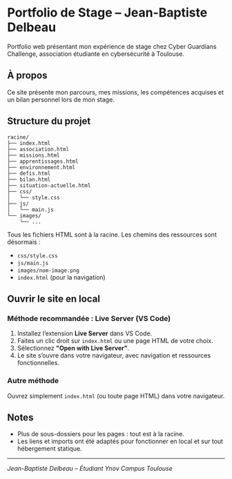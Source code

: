 
# Portfolio de Stage – Jean-Baptiste Delbeau

Portfolio web présentant mon expérience de stage chez Cyber Guardians Challenge, association étudiante en cybersécurité à Toulouse.

## À propos

Ce site présente mon parcours, mes missions, les compétences acquises et un bilan personnel lors de mon stage.

## Structure du projet

```
racine/
├── index.html
├── association.html
├── missions.html
├── apprentissages.html
├── environnement.html
├── defis.html
├── bilan.html
├── situation-actuelle.html
├── css/
│   └── style.css
├── js/
│   └── main.js
└── images/
	└── ...
```

Tous les fichiers HTML sont à la racine. Les chemins des ressources sont désormais :
- `css/style.css`
- `js/main.js`
- `images/nom-image.png`
- `index.html` (pour la navigation)

## Ouvrir le site en local

### Méthode recommandée : Live Server (VS Code)

1. Installez l’extension **Live Server** dans VS Code.
2. Faites un clic droit sur `index.html` ou une page HTML de votre choix.
3. Sélectionnez **"Open with Live Server"**.
4. Le site s’ouvre dans votre navigateur, avec navigation et ressources fonctionnelles.

### Autre méthode

Ouvrez simplement `index.html` (ou toute page HTML) dans votre navigateur.

## Notes

- Plus de sous-dossiers pour les pages : tout est à la racine.
- Les liens et imports ont été adaptés pour fonctionner en local et sur tout hébergement statique.

---

*Jean-Baptiste Delbeau – Étudiant Ynov Campus Toulouse*

